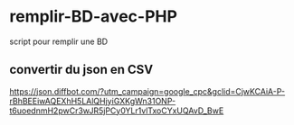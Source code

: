 # remplir-BD-avec-PHP
script pour remplir une BD

## convertir du json en CSV
https://json.diffbot.com/?utm_campaign=google_cpc&gclid=CjwKCAiA-P-rBhBEEiwAQEXhH5LAlQHjyiGXKgWn31ONP-t6uoednmH2pwCr3wJR5jPCy0YLr1vlTxoCYxUQAvD_BwE

